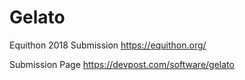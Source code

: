 # Gelato
Equithon 2018 Submission
https://equithon.org/

Submission Page
https://devpost.com/software/gelato
